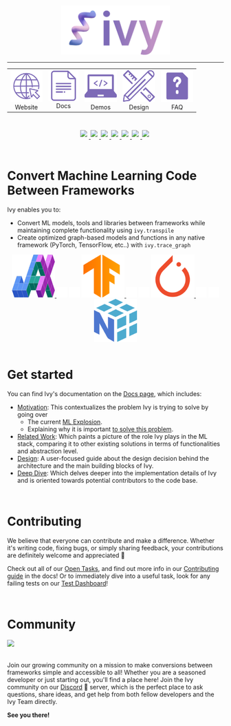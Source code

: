 <div style="display: block;" align="center">
    <a href="https://ivy.dev/">
        <img class="dark-light" width="50%" src="https://raw.githubusercontent.com/ivy-llc/assets/refs/heads/main/assets/logos/ivy-long.svg"/>
    </a>
</div>

------------------------------------------------------------------------

<table align="center">
  <tr>
    <td align="center">
      <a href="https://ivy.dev/">
          <img class="dark-light" width="75" src="https://raw.githubusercontent.com/ivy-llc/assets/refs/heads/main/assets/website.svg" alt="Website">
      </a>
      <br>
      <a href="https://ivy.dev/" style="text-decoration: none;">Website</a>
    </td>
    <td align="center">
      <a href="https://docs.ivy.dev/">
          <img class="dark-light" width="70" src="https://raw.githubusercontent.com/ivy-llc/assets/refs/heads/main/assets/docs.svg" alt="Docs">
      </a>
      <br>
      <a href="https://docs.ivy.dev/" style="text-decoration: none;">Docs</a>
    </td>
    <td align="center">
      <a href="https://docs.ivy.dev/demos">
          <img class="dark-light" width="75" src="https://raw.githubusercontent.com/ivy-llc/assets/refs/heads/main/assets/demos.svg" alt="Demos">
      </a>
      <br>
      <a href="https://docs.ivy.dev/demos" style="text-decoration: none;">Demos</a>
    </td>
    <td align="center">
      <a href="https://docs.ivy.dev/overview/design.html">
          <img class="dark-light" width="75" src="https://raw.githubusercontent.com/ivy-llc/assets/refs/heads/main/assets/design.svg" alt="Design">
      </a>
      <br>
      <a href="https://docs.ivy.dev/overview/design.html" style="text-decoration: none;">Design</a>
    </td>
    <td align="center">
      <a href="https://docs.ivy.dev/overview/faq.html">
          <img class="dark-light" width="75" src="https://raw.githubusercontent.com/ivy-llc/assets/refs/heads/main/assets/faq.svg" alt="FAQ">
      </a>
      <br>
      <a href="https://docs.ivy.dev/overview/faq.html" style="text-decoration: none;">FAQ</a>
    </td>
  </tr>
</table>

<br>

<div style="margin-top: 10px; margin-bottom: 10px; display: block;" align="center">
    <a href="https://github.com/ivy-llc/ivy/issues">
        <img class="dark-light" style="padding-right: 4px; padding-bottom: 4px;" src="https://img.shields.io/github/issues/ivy-llc/ivy">
    </a>
    <a href="https://github.com/ivy-llc/ivy/network/members">
        <img class="dark-light" style="padding-right: 4px; padding-bottom: 4px;" src="https://img.shields.io/github/forks/ivy-llc/ivy">
    </a>
    <a href="https://github.com/ivy-llc/ivy/stargazers">
        <img class="dark-light" style="padding-right: 4px; padding-bottom: 4px;" src="https://img.shields.io/github/stars/ivy-llc/ivy">
    </a>
    <a href="https://github.com/ivy-llc/ivy/pulls">
        <img class="dark-light" style="padding-right: 4px; padding-bottom: 4px;" src="https://img.shields.io/badge/PRs-welcome-brightgreen.svg">
    </a>
    <a href="https://pypi.org/project/ivy">
        <img class="dark-light" style="padding-right: 4px; padding-bottom: 4px;" src="https://badge.fury.io/py/ivy.svg">
    </a>
    <a href="https://github.com/ivy-llc/ivy/actions?query=workflow%3Adocs">
        <img class="dark-light" style="padding-right: 4px; padding-bottom: 4px;" src="https://github.com/ivy-llc/ivy/actions/workflows/docs.yml/badge.svg">
    </a>
    <a href="https://discord.gg/uYRmyPxMQq">
        <img class="dark-light" style="padding-right: 4px; padding-bottom: 4px;" src="https://img.shields.io/discord/1220325004013604945?color=blue&label=%20&logo=discord&logoColor=white">
    </a>
</div>
<br clear="all" />


# Convert Machine Learning Code Between Frameworks

Ivy enables you to:

- Convert ML models, tools and libraries between frameworks while maintaining complete functionality using `ivy.transpile`
- Create optimized graph-based models and functions in any native framework (PyTorch, TensorFlow, etc..) with `ivy.trace_graph`

<div style="display: block;" align="center">
    <div>
    <a href="https://jax.readthedocs.io">
        <img class="dark-light" width="100" height="100" src="https://raw.githubusercontent.com/ivy-llc/assets/refs/heads/main/assets/logos/jax.svg">
    </a>
    <img class="dark-light" width="5%" src="https://raw.githubusercontent.com/ivy-llc/assets/main/assets/empty.png">
    <img class="dark-light" width="5%" src="https://raw.githubusercontent.com/ivy-llc/assets/main/assets/empty.png">
    <a href="https://www.tensorflow.org">
        <img class="dark-light" width="100" height="100" src="https://raw.githubusercontent.com/ivy-llc/assets/refs/heads/main/assets/logos/tensorflow.svg">
    </a>
    <img class="dark-light" width="5%" src="https://raw.githubusercontent.com/ivy-llc/assets/main/assets/empty.png">
    <img class="dark-light" width="5%" src="https://raw.githubusercontent.com/ivy-llc/assets/main/assets/empty.png">
    <a href="https://pytorch.org">
        <img class="dark-light" width="100" height="100" src="https://raw.githubusercontent.com/ivy-llc/assets/refs/heads/main/assets/logos/pytorch.svg">
    </a>
    <img class="dark-light" width="5%" src="https://raw.githubusercontent.com/ivy-llc/assets/main/assets/empty.png">
    <img class="dark-light" width="5%" src="https://raw.githubusercontent.com/ivy-llc/assets/main/assets/empty.png">
    <a href="https://numpy.org">
        <img class="dark-light" width="100" height="100" src="https://raw.githubusercontent.com/ivy-llc/assets/refs/heads/main/assets/logos/numpy.svg">
    </a>
    </div>
</div>

<br clear="all" />

# Get started

You can find Ivy's documentation on the [Docs page](https://docs.ivy.dev/), which includes:
- [Motivation](https://docs.ivy.dev/overview/motivation.html): This contextualizes the problem Ivy is trying to solve by going over
    - The current [ML Explosion](https://docs.ivy.dev/overview/motivation/ml_explosion.html#ml-explosion).
    - Explaining why it is important [to solve this problem](https://docs.ivy.dev/overview/motivation/why_transpile.html#why-transpile).
- [Related Work](https://docs.ivy.dev/overview/related_work.html): Which paints a picture of the role Ivy plays in the ML stack, comparing it to other existing solutions in terms of functionalities and abstraction level.
- [Design](https://docs.ivy.dev/overview/design.html): A user-focused guide about the design decision behind the architecture and the main building blocks of Ivy.
- [Deep Dive](https://docs.ivy.dev/overview/deep_dive.html): Which delves deeper into the implementation details of Ivy and is oriented towards potential contributors to the code base.


<br>

# Contributing

We believe that everyone can contribute and make a difference. Whether
it\'s writing code, fixing bugs, or simply sharing feedback,
your contributions are definitely welcome and appreciated 🙌

Check out all of our [Open Tasks](https://docs.ivy.dev/overview/contributing/open_tasks.html),
and find out more info in our [Contributing guide](https://docs.ivy.dev/overview/contributing.html)
in the docs! Or to immediately dive into a useful task, look for any failing tests on our [Test Dashboard](https://github.com/ivy-llc/ivy-tests-dashboard/blob/main/DASHBOARD.md)!


<br>

# Community

<a href="https://github.com/ivy-llc/ivy/graphs/contributors">
  <img class="dark-light" src="https://contrib.rocks/image?repo=ivy-llc/ivy&anon=0&columns=20&max=100&r=true" />
</a>

<br>
<br>

Join our growing community on a mission to make conversions between frameworks simple and accessible to all!
Whether you are a seasoned developer or just starting out, you\'ll find a place here! Join the Ivy community on
our [Discord](https://discord.gg/uYRmyPxMQq) 👾 server, which is the
perfect place to ask questions, share ideas, and get help from both
fellow developers and the Ivy Team directly.

<b> See you there! </b>
